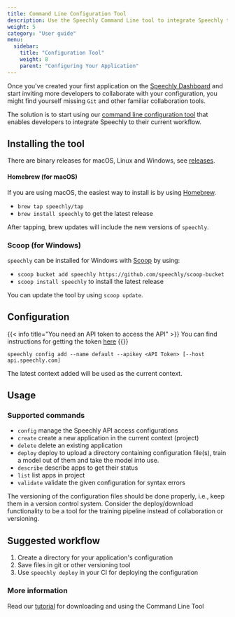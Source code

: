```yaml
---
title: Command Line Configuration Tool
description: Use the Speechly Command Line tool to integrate Speechly to your development workflow for easier and more productive collaboration. 
weight: 5
category: "User guide"
menu:
  sidebar:
    title: "Configuration Tool"
    weight: 8
    parent: "Configuring Your Application"
---
```


Once you've created your first application on the [Speechly Dashboard](https://www.speechly.com/dashboard/) and start inviting more developers to collaborate with your configuration, you might find yourself missing `Git` and other familiar collaboration tools. 

The solution is to start using our [command line configuration tool](https://github.com/speechly/cli) that enables developers to integrate Speechly to their current workflow.

## Installing the tool

There are binary releases for macOS, Linux and Windows, see [releases](https://github.com/speechly/cli/releases).

#### Homebrew (for macOS)

If you are using macOS, the easiest way to install is by using [Homebrew](https://brew.sh). 

- `brew tap speechly/tap`
- `brew install speechly` to get the latest release

After tapping, brew updates will include the new versions of `speechly`.

### Scoop (for Windows)

`speechly` can be installed for Windows with [Scoop](https://github.com/lukesampson/scoop) by using:

- `scoop bucket add speechly https://github.com/speechly/scoop-bucket`
- `scoop install speechly` to install the latest release

You can update the tool by using `scoop update`.

## Configuration

{{< info title="You need an API token to access the API" >}} You can find instructions for getting the token [here](/faq/#how-can-i-find-my-speechly-api-token-for-command-line-tool) {{</info>}}

`speechly config add --name default --apikey <API Token> [--host api.speechly.com]`

The latest context added will be used as the current context. 

## Usage

### Supported commands

- `config` manage the Speechly API access configurations
- `create` create a new application in the current context (project)
- `delete` delete an existing application
- `deploy` deploy to upload a directory containing configuration file(s), train a model out of them and take the model into use.
- `describe` describe apps to get their status
- `list` list apps in project
- `validate` validate the given configuration for syntax errors

The versioning of the configuration files should be done properly, i.e., keep them in a version control system. Consider the deploy/download functionality to be a tool for the training pipeline instead of collaboration or versioning.

## Suggested workflow

1. Create a directory for your application's configuration
2. Save files in git or other versioning tool
3. Use `speechly deploy` in your CI for deploying the configuration 


### More information

Read our [tutorial](https://www.speechly.com/blog/configure-voice-ui-command-line/) for downloading and using the Command Line Tool



